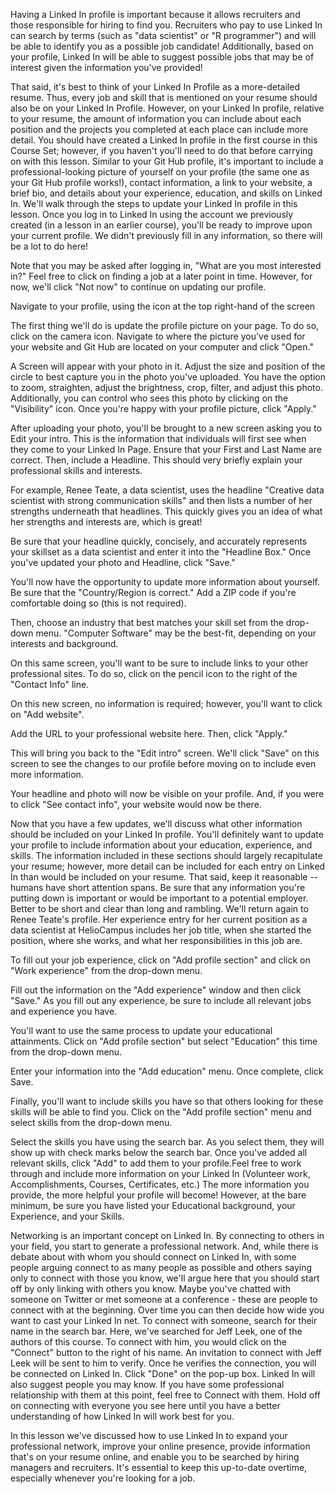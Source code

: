 Having a Linked In profile is important because it allows recruiters and those responsible for hiring to find you. Recruiters who pay to use Linked In can search by terms (such as "data scientist" or "R programmer") and will be able to identify you as a possible job candidate! Additionally, based on your profile, Linked In will be able to suggest possible jobs that may be of interest given the information you've provided!

That said, it's best to think of your Linked In Profile as a more-detailed resume. Thus, every job and skill that is mentioned on your resume should also be on your Linked In Profile. However, on your Linked In profile, relative to your resume, the amount of information you can include about each position and the projects you completed at each place can include more detail. You should have created a Linked In profile in the first course in this Course Set; however, if you haven't you'll need to do that before carrying on with this lesson. Similar to your Git Hub profile, it's important to include a professional-looking picture of yourself on your profile (the same one as your Git Hub profile works!), contact information, a link to your website, a brief bio, and details about your experience, education, and skills on Linked In. We'll walk through the steps to update your Linked In profile in this lesson. Once you log in to Linked In using the account we previously created (in a lesson in an earlier course), you'll be ready to improve upon your current profile. We didn't previously fill in any information, so there will be a lot to do here! 

Note that you may be asked after logging in, "What are you most interested in?" Feel free to click on finding a job at a later point in time. However, for now, we'll click "Not now" to continue on updating our profile.

Navigate to your profile, using the icon at the top right-hand of the screen

The first thing we'll do is update the profile picture on your page. To do so, click on the camera icon. Navigate to where the picture you've used for your website and Git Hub are located on your computer and click "Open." 

A Screen will appear with your photo in it. Adjust the size and position of the circle to best capture you in the photo you've uploaded. You have the option to zoom, straighten, adjust the brightness, crop, filter, and adjust this photo. Additionally, you can control who sees this photo by clicking on the "Visibility" icon. Once you're happy with your profile picture, click "Apply."

After uploading your photo, you'll be brought to a new screen asking you to Edit your intro. This is the information that individuals will first see when they come to your Linked In Page. Ensure that your First and Last Name are correct. Then, include a Headline. This should very briefly explain your professional skills and interests.

For example, Renee Teate, a data scientist, uses the headline "Creative data scientist with strong communication skills" and then lists a number of her strengths underneath that headlines. This quickly gives you an idea of what her strengths and interests are, which is great!

Be sure that your headline quickly, concisely, and accurately represents your skillset as a data scientist and enter it into the "Headline Box." Once you've updated your photo and Headline, click "Save."

You'll now have the opportunity to update more information about yourself. Be sure that the "Country/Region is correct." Add a ZIP code if you're comfortable doing so (this is not required). 

Then, choose an industry that best matches your skill set from the drop-down menu. "Computer Software" may be the best-fit, depending on your interests and background.

On this same screen, you'll want to be sure to include links to your other professional sites. To do so, click on the pencil icon to the right of the "Contact Info" line.

On this new screen, no information is required; however, you'll want to click on "Add website". 

Add the URL to your professional website here. Then, click "Apply."

This will bring you back to the "Edit intro" screen. We'll click "Save" on this screen to see the changes to our profile before moving on to include even more information.

Your headline and photo will now be visible on your profile. And, if you were to click "See contact info", your website would now be there.

Now that you have a few updates, we'll discuss what other information should be included on your Linked In profile. You'll definitely want to update your profile to include information about your education, experience, and skills. The information included in these sections should largely recapitulate your resume; however, more detail can be included for each entry on Linked In than would be included on your resume. That said, keep it reasonable -- humans have short attention spans. Be sure that any information you're putting down is important or would be important to a potential employer. Better to be short and clear than long and rambling. We'll return again to Renee Teate's profile. Her experience entry for her current position as a data scientist at HelioCampus includes her job title, when she started the position, where she works, and what her responsibilities in this job are.

To fill out your job experience, click on "Add profile section" and click on "Work experience" from the drop-down menu. 

Fill out the information on the "Add experience" window and then click "Save." As you fill out any experience, be sure to include all relevant jobs and experience you have. 

You'll want to use the same process to update your educational attainments. Click on "Add profile section" but select "Education" this time from the drop-down menu. 

Enter your information into the "Add education" menu. Once complete, click Save.

Finally, you'll want to include skills you have so that others looking for these skills will be able to find you. Click on the "Add profile section" menu and select skills from the drop-down menu. 

Select the skills you have using the search bar. As you select them, they will show up with check marks below the search bar. Once you've added all relevant skills, click "Add" to add them to your profile.Feel free to work through and include more information on your Linked In (Volunteer work, Accomplishments, Courses, Certificates, etc.) The more information you provide, the more helpful your profile will become! However, at the bare minimum, be sure you have listed your Educational background, your Experience, and your Skills.

Networking is an important concept on Linked In. By connecting to others in your field, you start to generate a professional network. And, while there is debate about with whom you should connect on Linked In, with some people arguing connect to as many people as possible and others saying only to connect with those you know, we'll argue here that you should start off by only linking with others you know. Maybe you've chatted with someone on Twitter or met someone at a conference - these are people to connect with at the beginning. Over time you can then decide how wide you want to cast your Linked In net. To connect with someone, search for their name in the search bar. Here, we've searched for Jeff Leek, one of the authors of this course. To connect with him, you would click on the "Connect" button to the right of his name. An invitation to connect with Jeff Leek will be sent to him to verify. Once he verifies the connection, you will be connected on Linked In. Click "Done" on the pop-up box. Linked In will also suggest people you may know. If you have some professional relationship with them at this point, feel free to Connect with them. Hold off on connecting with everyone you see here until you have a better understanding of how Linked In will work best for you. 

In this lesson we've discussed how to use Linked In to expand your professional network, improve your online presence, provide information that's on your resume online, and enable you to be searched by hiring managers and recruiters. It's essential to keep this up-to-date overtime, especially whenever you're looking for a job.